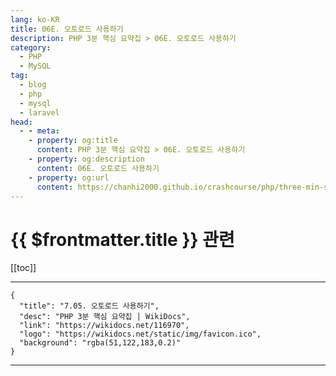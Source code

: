 ```yaml
---
lang: ko-KR
title: 06E. 오토로드 사용하기
description: PHP 3분 핵심 요약집 > 06E. 오토로드 사용하기
category: 
  - PHP
  - MySQL
tag: 
  - blog
  - php
  - mysql
  - laravel
head:
  - - meta:
    - property: og:title
      content: PHP 3분 핵심 요약집 > 06E. 오토로드 사용하기
    - property: og:description
      content: 06E. 오토로드 사용하기
    - property: og:url
      content: https://chanhi2000.github.io/crashcourse/php/three-min-summary/06-modern-php/06E.html
---
```


# {{ $frontmatter.title }} 관련

[[toc]]

---

```component VPCard
{
  "title": "7.05. 오토로드 사용하기",
  "desc": "PHP 3분 핵심 요약집 | WikiDocs",
  "link": "https://wikidocs.net/116970",
  "logo": "https://wikidocs.net/static/img/favicon.ico",
  "background": "rgba(51,122,183,0.2)"
}
```

---
